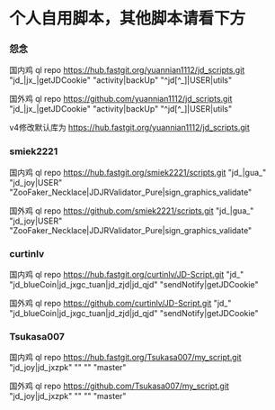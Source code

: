 # 个人自用脚本，其他脚本请看下方

### 怨念
国内鸡 ql repo  https://hub.fastgit.org/yuannian1112/jd_scripts.git  "jd_|jx_|getJDCookie" "activity|backUp" "^jd[^_]|USER|utils"

国外鸡 ql repo  https://github.com/yuannian1112/jd_scripts.git  "jd_|jx_|getJDCookie" "activity|backUp" "^jd[^_]|USER|utils"

v4修改默认库为 https://hub.fastgit.org/yuannian1112/jd_scripts.git 

### smiek2221

国内鸡 ql repo https://hub.fastgit.org/smiek2221/scripts.git "jd_|gua_" "jd_joy|USER" "ZooFaker_Necklace|JDJRValidator_Pure|sign_graphics_validate"

国外鸡 ql repo https://github.com/smiek2221/scripts.git "jd_|gua_" "jd_joy|USER" "ZooFaker_Necklace|JDJRValidator_Pure|sign_graphics_validate"

### curtinlv

国内鸡 ql repo https://hub.fastgit.org/curtinlv/JD-Script.git "jd_" "jd_blueCoin|jd_jxgc_tuan|jd_zjd|jd_qjd" "sendNotify|getJDCookie"

国外鸡 ql repo https://github.com/curtinlv/JD-Script.git "jd_" "jd_blueCoin|jd_jxgc_tuan|jd_zjd|jd_qjd" "sendNotify|getJDCookie"

### Tsukasa007

国内鸡 ql repo https://hub.fastgit.org/Tsukasa007/my_script.git "jd_joy|jd_jxzpk" "" "" "master"

国外鸡 ql repo https://github.com/Tsukasa007/my_script.git "jd_joy|jd_jxzpk" "" "" "master"

